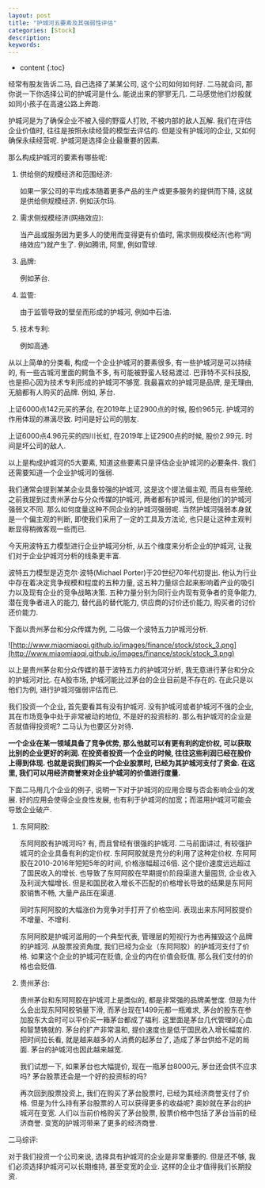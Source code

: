```yaml
---
layout: post
title: "护城河五要素及其强弱性评估"
categories: [Stock]
description:
keywords:
---
```


* content
{:toc}




经常有股友告诉二马, 自己选择了某某公司, 这个公司如何如何好. 二马就会问, 那你说一下你选择公司的护城河是什么. 能说出来的寥寥无几. 二马感觉他们炒股就如同小孩子在高速公路上奔跑. 

护城河是为了确保企业不被入侵的野蛮人打败, 不被内部的敌人瓦解. 我们在评估企业价值时, 往往是按照永续经营的模型去评估的. 但是没有护城河的企业, 又如何确保永续经营呢. 护城河是选择企业最重要的因素. 

那么构成护城河的要素有哪些呢:

1. 供给侧的规模经济和范围经济:

    如果一家公司的平均成本随着更多产品的生产或更多服务的提供而下降, 这就是供给侧规模经济. 例如沃尔玛. 

2. 需求侧规模经济(网络效应):

    当产品或服务因为更多人的使用而变得更有价值时, 需求侧规模经济(也称“网络效应”)就产生了. 例如腾讯, 阿里, 例如雪球. 

3. 品牌:

    例如茅台. 

4. 监管:

    由于监管导致的壁垒而形成的护城河, 例如中石油. 

5. 技术专利:

    例如高通. 

从以上简单的分类看, 构成一个企业护城河的要素很多, 有一些护城河是可以持续的, 有一些古城河里面的鳄鱼不多, 有可能被野蛮人轻易渡过. 巴菲特不买科技股, 也是担心因为技术专利形成的护城河不够宽. 我最喜欢的护城河是品牌, 是无理由, 无脑都有人购买的品牌. 例如, 茅台. 

上证6000点142元买的茅台, 在2019年上证2900点的时候, 股价965元. 护城河的作用体现的淋漓尽致. 时间是好公司的朋友. 

上证6000点4.96元买的四川长虹, 在2019年上证2900点的时候, 股价2.99元. 时间是坏公司的敌人. 

以上是构成护城河的5大要素, 知道这些要素只是评估企业护城河的必要条件. 我们还需要知道一个企业护城河的强弱. 

我们通常会提到某某企业具备较强的护城河, 这是这个提法偏主观, 而且有些笼统. 之前我提到过贵州茅台与分众传媒的护城河, 两者都有护城河, 但是他们的护城河强弱又不同. 那么如何度量这种不同企业的护城河强弱呢. 当然护城河强弱本身就是一个偏主观的判断, 即使我们采用了一定的工具及方法论, 也只是让这种主观判断显得稍微客观一些而已. 

今天用波特五力模型进行企业护城河分析, 从五个维度来分析企业的护城河, 让我们对于企业护城河分析的线条更丰富. 

波特五力模型是迈克尔·波特(Michael Porter)于20世纪70年代初提出. 他认为行业中存在着决定竞争规模和程度的五种力量, 这五种力量综合起来影响着产业的吸引力以及现有企业的竞争战略决策. 五种力量分别为同行业内现有竞争者的竞争能力, 潜在竞争者进入的能力, 替代品的替代能力, 供应商的讨价还价能力, 购买者的讨价还价能力. 

下面以贵州茅台和分众传媒为例, 二马做一个波特五力护城河分析. 

![http://www.miaomiaoqi.github.io/images/finance/stock/stock_3.png](http://www.miaomiaoqi.github.io/images/finance/stock/stock_3.png)

以上是贵州茅台和分众传媒的基于波特五力的护城河分析, 我无意进行茅台和分众的护城河对比. 在A股市场, 护城河能比过茅台的企业目前是不存在的. 在此只是以他们为例, 进行护城河强弱评估而已. 

我们投资一个企业, 首先要看其有没有护城河. 没有护城河或者护城河不强的企业, 其在市场竞争中处于非常被动的地位, 不是好的投资标的. 那么有护城河的企业是否就值得投资呢? 二马认为也要区分对待. 

**一个企业在某一领域具备了竞争优势, 那么他就可以有更有利的定价权, 可以获取比别的企业更好的利润. 在投资者投资一个企业的时候, 往往这些利润已经在股价上得到体现. 也就是说我们购买一个企业股票时, 已经为其护城河支付了资金. 在这里, 我们可以用经济商誉来对企业护城河的价值进行度量.**



下面二马用几个企业的例子, 说明一下对于护城河的应用合理与否会影响企业的发展. 好的应用会使得企业良性发展, 也有利于护城河的加宽；而滥用护城河可能会导致企业破产. 

1. 东阿阿胶:

    东阿阿胶有护城河吗? 有, 而且曾经有很强的护城河. 二马前面讲过, 有较强护城河的企业具备有利的定价权. 东阿阿胶就是充分的利用了这种定价权. 东阿阿胶在2010-2016年短短5年的时间, 价格涨幅超过6倍. 这个提价速度远远超过了国民收入的增长. 也导致了东阿阿胶在早期提价阶段渠道大量囤货, 企业收入及利润大幅增长. 但是和国民收入增长不匹配的价格增长导致的结果是东阿阿胶销售不畅, 大量产品压在渠道. 

    同时东阿阿胶的大幅涨价为竞争对手打开了价格空间. 表现出来东阿阿胶提价不增量、不增利. 

    东阿阿胶是护城河滥用的一个典型代表, 管理层的短视行为也再摧毁这个品牌的护城河. 从股票投资角度, 我们已经为企业（东阿阿胶）的护城河支付了价格. 如果这个企业的护城河在贬值, 企业的内在价值会贬值, 那么我们支付的价格也会贬值. 

2. 贵州茅台:

    贵州茅台和东阿阿胶在护城河上是类似的, 都是非常强的品牌美誉度. 但是为什么会出现东阿阿胶销量下滑, 而茅台现在1499元都一瓶难求, 茅台的股东在参加股东大会时可以平价买一箱茅台都成了福利. 这里面是茅台几代管理的心血和智慧铸就的. 茅台的扩产非常温和, 提价速度也是低于国民收入增长幅度的. 把时间拉长看, 就是越来越多的人消费的起茅台了, 造成了茅台供给不足的局面. 茅台的护城河也因此越来越宽. 

    我们试想一下, 如果茅台也大幅提价, 现在一瓶茅台8000元, 茅台还会供不应求吗? 茅台股票还会是一个好的投资标的吗? 

    再次回到股票投资上, 我们在购买了茅台股票时, 已经为其经济商誉支付了价格. 但是为什么持有茅台股票的人可以获得更多的收益呢? 奥妙就在茅台的护城河在变宽. 人们以当前价格购买了茅台股票, 股票价格中包括了茅台当前的经济商誉. 变宽的护城河带来了更多的经济商誉. 

二马综评:

对于我们投资一个公司来说, 选择具有护城河的企业是非常重要的. 但是还不够, 我们必须选择护城河可以长期维持, 甚至变宽的企业. 这样的企业才值得我们长期投资. 